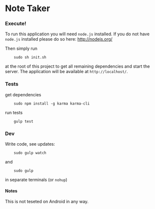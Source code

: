 Note Taker
===

### Execute!
To run this application you will need `node.js` installed. If you do not have `node.js` installed please do so here: http://nodejs.org/

Then simply run 
```
    sudo sh init.sh
```
at the root of this project to get all remaining dependencies and start the server. The application will be available at `http://localhost/`.

### Tests

get dependencies
```
    sudo npm install -g karma karma-cli
```

run tests
```
    gulp test
```

### Dev

Write code, see updates:
```
    sudo gulp watch
```
and
```
    sudo gulp
```
in separate terminals (or `nohup`)

#### Notes

This is not teseted on Android in any way. 
